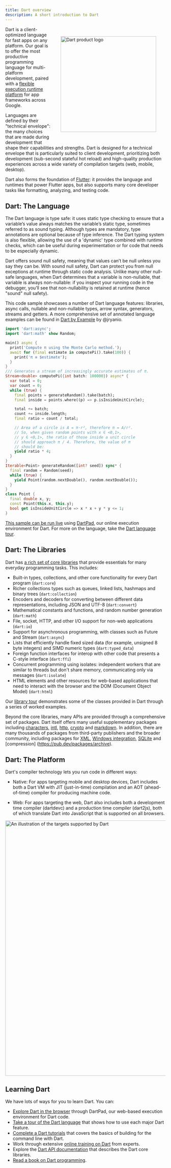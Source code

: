 ```yaml
---
title: Dart overview
description: A short introduction to Dart
---
```


<img style="padding: 30px; float: right; width: 300px" src="{% asset
logo_lockup_dart_horizontal.png @path %}" alt="Dart product logo">

Dart is a client-optimized language for fast apps on any platform. Our goal is
to offer the most productive programming language for multi-platform
development, paired with a [flexible execution runtime
platform](https://dart.dev/platforms) for app frameworks across Google.

Languages are defined by their "technical envelope": the many choices that are
made during development that shape their capabilities and strengths. Dart is
designed for a technical envelope that is particularly suited to client
development, prioritizing both development (sub-second stateful hot reload) and
high-quality production experiences across a wide variety of compilation targets
(web, mobile, desktop).

Dart also forms the foundation of [Flutter](https://flutter.dev): it provides
the language and runtimes that power Flutter apps, but also supports many core
developer tasks like formatting, analyzing, and testing code.

## Dart: The Language

The Dart language is type safe: it uses static type checking to ensure that a
variable’s value always matches the variable’s static type, sometimes referred
to as sound typing. Although types are mandatory, type annotations are optional
because of type inference. The Dart typing system is also flexible, allowing the
use of a 'dynamic' type combined with runtime checks, which can be useful during
experimentation or for code that needs to be especially dynamic.

Dart offers sound null safety, meaning that values can’t be null unless you say
they can be. With sound null safety, Dart can protect you from null exceptions
at runtime through static code analysis. Unlike many other null-safe languages,
when Dart determines that a variable is non-nullable, that variable is always
non-nullable: if you inspect your running code in the debugger, you’ll see that
non-nullability is retained at runtime (hence "sound" null safety).

This code sample showcases a number of Dart language features: libraries, async
calls, nullable and non-nullable types, arrow syntax, generators, streams and
getters. A more comprehensive set of annotated language examples can be found in
[Dart by Example](http://jpryan.me/dartbyexample/) by @jryanio.

```dart
import 'dart:async';
import 'dart:math' show Random;

main() async {
  print('Compute π using the Monte Carlo method.');
  await for (final estimate in computePi().take(100)) {
    print('π ≅ $estimate');
  }
}
/// Generates a stream of increasingly accurate estimates of π.
Stream<double> computePi({int batch: 100000}) async* {
  var total = 0;
  var count = 0;
  while (true) {
    final points = generateRandom().take(batch);
    final inside = points.where((p) => p.isInsideUnitCircle);

    total += batch;
    count += inside.length;
    final ratio = count / total;

    // Area of a circle is A = π⋅r², therefore π = A/r².
    // So, when given random points with x ∈ <0,1>,
    // y ∈ <0,1>, the ratio of those inside a unit circle
    // should approach π / 4. Therefore, the value of π
    // should be:
    yield ratio * 4;
  }
}
Iterable<Point> generateRandom([int? seed]) sync* {
  final random = Random(seed);
  while (true) {
    yield Point(random.nextDouble(), random.nextDouble());
  }
}
class Point {
  final double x, y;
  const Point(this.x, this.y);
  bool get isInsideUnitCircle => x * x + y * y <= 1;
}
```

[This sample can be run
live](https://nullsafety.dartpad.dev/b2e3a914bd39d0408d0580c42ef2e58b) using
[DartPad](https://dartpad.dev), our online execution environment for Dart. For
more on the language, take the [Dart language
tour](https://dart.dev/guides/language/language-tour).

## Dart: The Libraries

Dart has [a rich set of core libraries](https://dart.dev/guides/libraries) that
provide essentials for many everyday programming tasks. This includes:

- Built-in types, collections, and other core functionality for every Dart
  program (`dart:core`)
- Richer collections types such as queues, linked lists, hashmaps and binary
  trees (`dart:collection`)
- Encoders and decoders for converting between different data representations,
  including JSON and UTF-8 (`dart:convert`)
- Mathematical constants and functions, and random number generation
  (`dart:math`)
- File, socket, HTTP, and other I/O support for non-web applications (`dart:io`)
- Support for asynchronous programming, with classes such as Future and Stream
  (`dart:async`)
- Lists that efficiently handle fixed sized data (for example, unsigned 8 byte
  integers) and SIMD numeric types (`dart:typed_data`)
- Foreign function interfaces for interop with other code that presents a
  C-style interface (`dart:ffi`)
- Concurrent programming using isolates: independent workers that are similar to
  threads but don't share memory, communicating only via messages
  (`dart:isolate`)
- HTML elements and other resources for web-based applications that need to
  interact with the browser and the DOM (Document Object Model) (`dart:html`)

Our [library tour](https://dart.dev/guides/libraries/library-tour) demonstrates
some of the classes provided in Dart through a series of worked examples.

Beyond the core libraries, many APIs are provided through a comprehensive set of
packages. Dart itself offers many useful supplementary packages including
[characters](https://pub.dev/packages/characters),
[intl](https://pub.dev/packages/intl), [http](https://pub.dev/packages/http),
[crypto](https://pub.dev/packages/crypto) and
[markdown](https://pub.dev/packages/markdown). In addition, there are many
thousands of packages from third-party publishers and the broader community,
including packages for [XML](https://pub.dev/packages/xml), [Windows
integration](https://pub.dev/packages/win32),
[SQLite](https://pub.dev/packages/sqflite_common) and [compression]
(https://pub.dev/packages/archive).

## Dart: The Platform

Dart's compiler technology lets you run code in different ways:

- Native: For apps targeting mobile and desktop devices, Dart includes both a
  Dart VM with JIT (just-in-time) compilation and an AOT (ahead-of-time)
  compiler for producing machine code.

- Web: For apps targeting the web, Dart also includes both a development time
  compiler (dartdevc) and a production time compiler (dart2js), both of which
  translate Dart into JavaScript that is supported on all browsers.

<img src="{% asset Dart-platforms.svg @path %}" width="800px" alt="An
illustration of the targets supported by Dart">

## Learning Dart

We have lots of ways for you to learn Dart. You can:

- [Explore Dart in the browser](https://dartpad.dev/) through DartPad, our
  web-based execution environment for Dart code.
- [Take a tour of the Dart
  language](https://dart.dev/guides/language/language-tour) that shows how to
  use each major Dart feature.
- [Complete a Dart tutorials](https://dart.dev/tutorials/server/cmdline) that
  covers the basics of building for the command line with Dart.
- Work through extensive [online
  training on Dart](https://www.udemy.com/course/complete-dart-guide/?couponCode=NOV-20)
  from experts.
- Explore the [Dart API documentation](https://api.dart.dev/) that describes the
  Dart core libraries.
- [Read a book on Dart programming](https://dart.dev/resources/books).